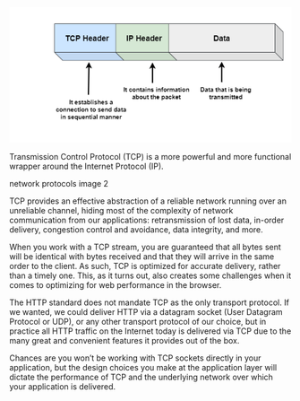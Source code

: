 ![](../../../../../../attachments/2023-03-10-11-01-55-tcpip.png)

Transmission Control Protocol (TCP) is a more powerful and more functional wrapper around the Internet Protocol (IP).



network protocols image 2



 TCP provides an effective abstraction of a reliable network running over an unreliable channel, hiding most of the complexity of network communication from our applications: retransmission of lost data, in-order delivery, congestion control and avoidance, data integrity, and more. 



When you work with a TCP stream, you are guaranteed that all bytes sent will be identical with bytes received and that they will arrive in the same order to the client. As such, TCP is optimized for accurate delivery, rather than a timely one. This, as it turns out, also creates some challenges when it comes to optimizing for web performance in the browser.



The HTTP standard does not mandate TCP as the only transport protocol. If we wanted, we could deliver HTTP via a datagram socket (User Datagram Protocol or UDP), or any other transport protocol of our choice, but in practice all HTTP traffic on the Internet today is delivered via TCP due to the many great and convenient features it provides out of the box.



Chances are you won’t be working with TCP sockets directly in your application, but the design choices you make at the application layer will dictate the performance of TCP and the underlying network over which your application is delivered.


